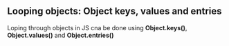 ## Looping objects: Object keys, values and entries

Loping through objects in JS cna be done using **Object.keys()**, **Object.values()** and **Object.entries()**

